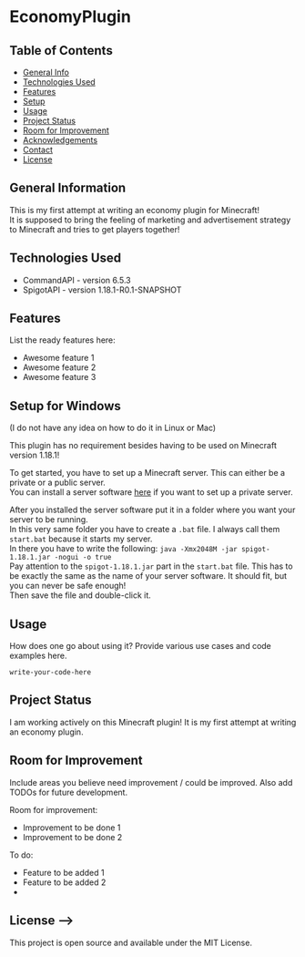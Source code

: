 # EconomyPlugin

## Table of Contents
* [General Info](#general-information)
* [Technologies Used](#technologies-used)
* [Features](#features)
* [Setup](#setup)
* [Usage](#usage)
* [Project Status](#project-status)
* [Room for Improvement](#room-for-improvement)
* [Acknowledgements](#acknowledgements)
* [Contact](#contact)
* [License](#license)


## General Information
This is my first attempt at writing an economy plugin for Minecraft! <br>
It is supposed to bring the feeling of marketing and advertisement strategy to Minecraft and tries to get players together!


## Technologies Used
- CommandAPI - version 6.5.3
- SpigotAPI - version 1.18.1-R0.1-SNAPSHOT


## Features
List the ready features here:
- Awesome feature 1
- Awesome feature 2
- Awesome feature 3


## Setup for Windows
(I do not have any idea on how to do it in Linux or Mac) <br>

This plugin has no requirement besides having to be used on Minecraft version 1.18.1! <br>

To get started, you have to set up a Minecraft server. This can either be a private or a public server. <br>
You can install a server software [here](https://getbukkit.org/get/bf7ac3b5bc08ea97d22919680d240a80) if you want to set up a private server.

After you installed the server software put it in a folder where you want your server to be running. <br>
In this very same folder you have to create a `.bat` file. I always call them `start.bat` because it starts my server. <br>
In there you have to write the following: `java -Xmx2048M -jar spigot-1.18.1.jar -nogui -o true` <br>
Pay attention to the `spigot-1.18.1.jar` part in the `start.bat` file. This has to be exactly the same as the name of your server software. It should fit, but you can never be safe enough! <br>
Then save the file and double-click it.


## Usage
How does one go about using it?
Provide various use cases and code examples here.

`write-your-code-here`

## Project Status
I am working actively on this Minecraft plugin! It is my first attempt at writing an economy plugin.

## Room for Improvement
Include areas you believe need improvement / could be improved. Also add TODOs for future development.

Room for improvement:
- Improvement to be done 1
- Improvement to be done 2

To do:
- Feature to be added 1
- Feature to be added 2
- 
## License -->
This project is open source and available under the MIT License.